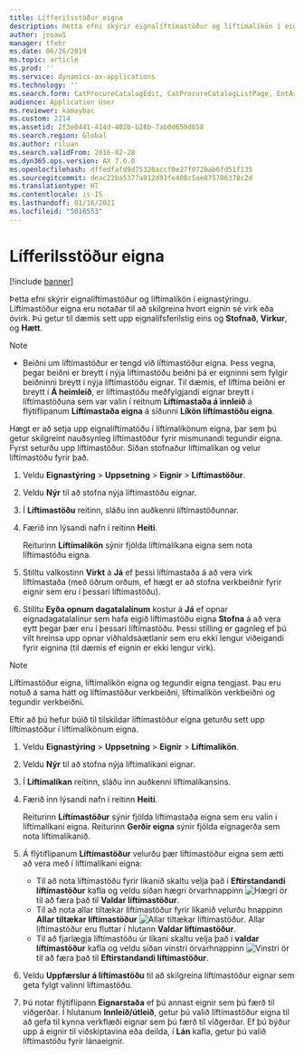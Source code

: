```yaml
---
title: Lífferilsstöður eigna
description: Þetta efni skýrir eignalíftímastöður og líftímalíkön í eignastýringu.
author: josaw1
manager: tfehr
ms.date: 06/26/2019
ms.topic: article
ms.prod: ''
ms.service: dynamics-ax-applications
ms.technology: ''
ms.search.form: CatProcureCatalogEdit, CatProcureCatalogListPage, EntAssetLifecycleModelStateNext, EntAssetObjectLifecycleState, EntAssetLifecycleStateUpdate, EntAssetObjectLifecycleModel
audience: Application User
ms.reviewer: kamaybac
ms.custom: 2214
ms.assetid: 2f3e0441-414d-402b-b28b-7ab0d650d658
ms.search.region: Global
ms.author: riluan
ms.search.validFrom: 2016-02-28
ms.dyn365.ops.version: AX 7.0.0
ms.openlocfilehash: dffedfafd9d75320accf0e27f072bab6fd51f135
ms.sourcegitcommit: deac22ba5377a912d93fe408c5ae875706378c2d
ms.translationtype: HT
ms.contentlocale: is-IS
ms.lasthandoff: 01/16/2021
ms.locfileid: "5016553"
---
```

# <a name="asset-lifecycle-states"></a>Lífferilsstöður eigna

[!include [banner](../../includes/banner.md)]

 

Þetta efni skýrir eignalíftímastöður og líftímalíkön í eignastýringu. Líftímastöður eigna eru notaðar til að skilgreina hvort eignin sé virk eða óvirk. Þú getur til dæmis sett upp eignalífsferilstig eins og **Stofnað**, **Virkur**, og **Hætt**.

> [!NOTE]
> - Beiðni um líftímastöður er tengd við líftímastöður eigna. Þess vegna, þegar beiðni er breytt í nýja líftímastöðu beiðni þá er eigninni sem fylgir beiðninni breytt í nýja líftímastöðu eignar. Til dæmis, ef líftíma beiðni er breytt í **Á heimleið**, er líftímastöðu meðfylgjandi eignar breytt í líftímastöðuna sem var valin í reitnum **Líftímastaða á innleið** á flýtiflipanum **Líftímastaða eigna** á síðunni **Líkön líftímastöðu eigna**. 


Hægt er að setja upp eignalíftímatöðu í líftímalíkönum eigna, þar sem þú getur skilgreint nauðsynleg líftímastöður fyrir mismunandi tegundir eigna. Fyrst seturðu upp líftímastöður. Síðan stofnaður líftímalíkan og velur líftímastöðu fyrir það.

1. Veldu **Eignastýring** \> **Uppsetning** \> **Eignir** \> **Líftímastöður**.
2. Veldu **Nýr** til að stofna nýja líftímastöðu eignar.
3. Í **Líftímastöðu** reitinn, sláðu inn auðkenni líftímastöðunnar.
4. Færið inn lýsandi nafn í reitinn **Heiti**.

    Reiturinn **Líftímalíkön** sýnir fjölda líftímalíkana eigna sem nota líftímastöðu eigna.

5. Stilltu valkostinn **Virkt** á **Já** ef þessi líftímastaða á að vera virk líftímastaða (með öðrum orðum, ef hægt er að stofna verkbeiðnir fyrir eignir sem eru í þessari líftímastöðu).
6. Stilltu **Eyða opnum dagatalalínum** kostur á **Já** ef opnar eignadagatalalínur sem hafa eigið líftímastöðu eigna **Stofna** á að vera eytt þegar þær eru í þessari líftímastöðu. Þessi stilling er gagnleg ef þú vilt hreinsa upp opnar viðhaldsáætlanir sem eru ekki lengur viðeigandi fyrir eignina (til dæmis ef eignin er ekki lengur virk).

> [!NOTE]
> Líftímastöður eigna, líftímalíkön eigna og tegundir eigna tengjast. Þau eru notuð á sama hátt og líftímastöður verkbeiðni, líftímalíkön verkbeiðni og tegundir verkbeiðni. 


Eftir að þú hefur búið til tilskildar líftímastöður eigna geturðu sett upp líftímastöður í líftímalíkönum eigna.

1. Veldu **Eignastýring** \> **Uppsetning** \> **Eignir** \> **Líftímalíkön**.
2. Veldu **Nýr** til að stofna nýja líftímalíkani eignar.
3. Í **Líftímalíkan** reitinn, sláðu inn auðkenni líftímalíkansins.
4. Færið inn lýsandi nafn í reitinn **Heiti**.

    Reiturinn **Líftímastöður** sýnir fjölda líftímastaða eigna sem eru valin í líftímalíkani eigna. Reiturinn **Gerðir eigna** sýnir fjölda eignagerða sem nota líftímalíkanið.

5. Á flýtiflipanum **Líftímastöður** velurðu þær líftímastöður eigna sem ætti að vera með í líftímalíkani eigna:

    - Til að nota líftímastöðu fyrir líkanið skaltu velja það í **Eftirstandandi líftímastöður** kafla og veldu síðan hægri örvarhnappinn ![Hægri ör](media/15-setup-for-objects.png) til að færa það til **Valdar líftímastöður**.
    - Til að nota allar tiltækar líftímastöður fyrir líkanið velurðu hnappinn **Allar tiltækar líftímastöður** ![Allar tiltækar líftímastöður](media/20-setup-for-objects.png). Allar líftímastöður eru fluttar í hlutann **Valdar líftímastöður**.
    - Til að fjarlægja líftímastöðu úr líkani skaltu velja það í **valdar líftímastöður** kafla og veldu síðan vinstri örvarhnappinn ![Vinstri ör](media/16-setup-for-objects.png) til að færa það til **Eftirstandandi líftímastöður**.

6. Veldu **Uppfærslur á líftímastöðu** til að skilgreina líftímastöður eignar sem geta fylgt valinni líftímastöðu.
7. Þú notar flýtiflipann **Eignarstaða** ef þú annast eignir sem þú færð til viðgerðar. Í hlutanum **Innleið/útleið**, getur þú valið líftímastöður eigna til að gefa til kynna verkflæði eignar sem þú færð til viðgerðar. Ef þú býður upp á eignir til viðskiptavina eða deilda, í **Lán** kafla, getur þú valið líftímastöðu fyrir lánaeignir.
